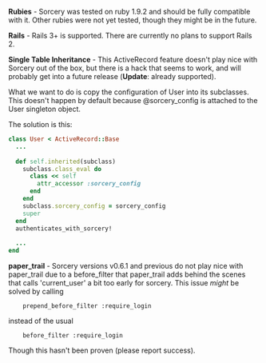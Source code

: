 **Rubies** - Sorcery was tested on ruby 1.9.2 and should be fully compatible with it.
Other rubies were not yet tested, though they might be in the future.

**Rails** - Rails 3+ is supported. There are currently no plans to support Rails 2.

**Single Table Inheritance** - This ActiveRecord feature doesn't play nice with Sorcery out of the box, but there is a hack that seems to work, and will probably get into a future release (**Update**: already supported).

What we want to do is copy the configuration of User into its subclasses. This doesn't happen by default because @sorcery_config is attached to the User singleton object.

The solution is this:

```ruby
class User < ActiveRecord::Base
  ...
  
  def self.inherited(subclass)
    subclass.class_eval do
      class << self
        attr_accessor :sorcery_config
      end
    end
    subclass.sorcery_config = sorcery_config
    super
  end
  authenticates_with_sorcery!
  
  ...
end
```


**paper_trail** - Sorcery versions v0.6.1 and previous do not play nice with paper_trail due to a before_filter that paper_trail adds behind the scenes that calls 'current_user' a bit too early for sorcery. This issue *might* be solved by calling
```
    prepend_before_filter :require_login
```

instead of the usual
```
    before_filter :require_login
```

Though this hasn't been proven (please report success).